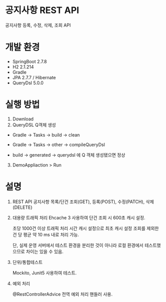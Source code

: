 # 공지사항 REST API
공지사항 등록, 수정, 삭제, 조회 API

# 개발 환경
- SpringBoot 2.7.8
- H2 2.1.214
- Gradle
- JPA 2.7.7 / Hibernate 
- QueryDsl 5.0.0

# 실행 방법
1. Download
2. QueryDSL Q객체 생성

- Gradle → Tasks → build → clean

- Gradle → Tasks → other → compileQueryDsl

- build → generated → querydsl 에 Q 객체 생성됐으면 정상   

3. DemoAppliaction > Run

# 설명
1. REST API
   공지사항 목록/단건 조회(GET), 등록(POST), 수정(PATCH), 삭제(DELETE)
   
3. 대용량 트래픽 처리
   Ehcache 3 사용하여 단건 조회 시 600초 캐시 설정.
   
   초당 1000건 이상 트래픽 처리 시간 캐시 설정으로 최초 캐시 설정 조회를 제외한 건 당 평균 약 10 ms 내로 처리 가능.
   
   단, 실제 운영 서버에서 테스트 환경을 분리한 것이 아니라 로컬 환경에서 테스트했으므로 차이는 있을 수 있음.
   
5. 단위/통합테스트
   
   Mockito, Junit5 사용하여 테스트.
   
7. 예외 처리
   
   @RestControllerAdvice 전역 예외 처리 핸들러 사용.
   
   

   
